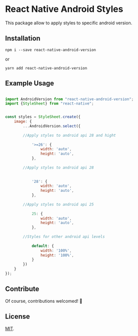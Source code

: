React Native Android Styles
===

This package allow to apply styles to specific android version.

Installation
---

```
npm i --save react-native-android-version
```
or
```
yarn add react-native-android-version
```


Example Usage
---

``` js

import AndroidVersion from "react-native-android-version";
import {StyleSheet} from "react-native";


const styles = StyleSheet.create({
    image: {
        ...AndroidVersion.select({
        
        //Apply styles to android api 28 and hight
        
            '>=26': {
                width: 'auto',
                height: 'auto',
            },
            
        //Apply styles to android api 28
            
            
            '28': {
                width: 'auto',
                height: 'auto',
            },
            
        //Apply styles to android api 25
        
            25: {
                width: 'auto',
                height: 'auto',
            },
            
        //Styles for other android api levels
        
            default: {
                width: '100%',
                height: '100%',
            }
        })
    }
});
```

Contribute
---

Of course, contributions welcomed! 🙌

License
---

[MIT](http://cheeaun.mit-license.org/).
